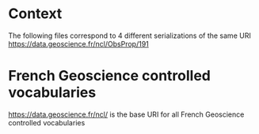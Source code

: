 # Context
The following files correspond to 4 different serializations of the same URI https://data.geoscience.fr/ncl/ObsProp/191

# French Geoscience controlled vocabularies
https://data.geoscience.fr/ncl/ is the base URI for all French Geoscience controlled vocabularies